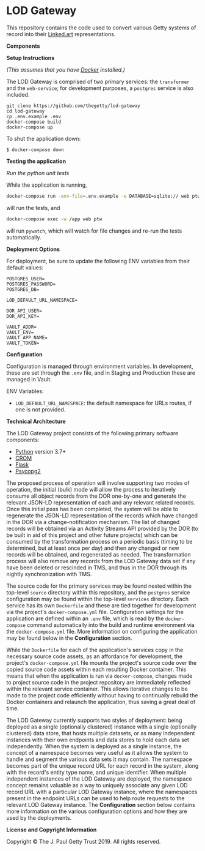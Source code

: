 # LOD Gateway

This repository contains the code used to convert various Getty systems of record into their [Linked.art](http://www.linked.art) representations.

**Components**


**Setup Instructions**

_(This assumes that you have [Docker](https://www.docker.com/products/docker-desktop) installed.)_

The LOD Gateway is comprised of two primary services: the `transformer` and the `web-service`; for development purposes, a `postgres` service is also included.

    git clone https://github.com/thegetty/lod-gateway
    cd lod-gateway
    cp .env.example .env
    docker-compose build
    docker-compose up

To shut the application down:

	$ docker-compose down

**Testing the application**

_Run the python unit tests_

While the application is running,

```bash
docker-compose run -env-file=.env.example -e DATABASE=sqlite:// web ptw
```
will run the tests, and

```bash
docker-compose exec -w /app web ptw
```

will run `pywatch`, which will watch for file changes and re-run the tests automatically.


**Deployment Options**

For deployment, be sure to update the following ENV variables from their default values:

```
POSTGRES_USER=
POSTGRES_PASSWORD=
POSTGRES_DB=

LOD_DEFAULT_URL_NAMESPACE=

DOR_API_USER=
DOR_API_KEY=

VAULT_ADDR=
VAULT_ENV=
VAULT_APP_NAME=
VAULT_TOKEN=
```


**Configuration**

Configuration is managed through environment variables.  In development, these are set through the `.env` file, and in Staging and Production these are managed in Vault.

ENV Variables:

* `LOD_DEFAULT_URL_NAMESPACE`: the default namespace for URLs routes, if one is not provided.

**Technical Architecture**

The LOD Gateway project consists of the following primary software components:

- [Python](https://www.python.org) version 3.7+
- [CROM](https://github.com/thegetty/crom)
- [Flask](http://flask.pocoo.org)
- [Psycopg2](http://initd.org/psycopg/)

The proposed process of operation will involve supporting two modes of operation, the initial (bulk) mode will allow the process to iteratively consume all object records from the DOR one-by-one and generate the relevant JSON-LD representation of each and any relevant related records. Once this initial pass has been completed, the system will be able to regenerate the JSON-LD representation of the records which have changed in the DOR via a change-notification mechanism. The list of changed records will be obtained via an Activity Streams API provided by the DOR (to be built in aid of this project and other future projects) which can be consumed by the transformation process on a periodic basis (timing to be determined, but at least once per day) and then any changed or new records will be obtained, and regenerated as needed. The transformation process will also remove any records from the LOD Gateway data set if any have been deleted or rescinded in TMS, and thus in the DOR through its nightly synchronization with TMS.

The source code for the primary services may be found nested within the top-level `source` directory within this repository, and the `postgres` service configuration may be found within the top-level `services` directory. Each service has its own `Dockerfile` and these are tied together for development via the project's `docker-compose.yml` file. Configuration settings for the application are defined within an `.env` file, which is read by the `docker-compose` command automatically into the build and runtime environment via the `docker-compose.yml` file. More information on configuring the application may be found below in the **Configuration** section.

While the `Dockerfile` for each of the application's services copy in the necessary source code assets, as an affordance for development, the project's `docker-compose.yml` file mounts the project's source code over the copied source code assets within each resulting Docker container. This means that when the application is run via `docker-compose`, changes made to project source code in the project repository are immediately reflected within the relevant service container. This allows iterative changes to be made to the project code efficiently without having to continually rebuild the Docker containers and relaunch the application, thus saving a great deal of time.

The LOD Gateway currently supports two styles of deployment: being deployed as a single (optionally clustered) instance with a single (optionally clustered) data store, that hosts multiple datasets, or as many independent instances with their own endpoints and data stores to hold each data set independently. When the system is deployed as a single instance, the concept of a namespace becomes very useful as it allows the system to handle and segment the various data sets it may contain. The namespace becomes part of the unique record URL for each record in the system, along with the record's entity type name, and unique identifier. When multiple independent instances of the LOD Gateway are deployed, the namespace concept remains valuable as a way to uniquely associate any given LOD record URL with a particular LOD Gateway instance, where the namespaces present in the endpoint URLs can be used to help route requests to the relevant LOD Gateway instance. The **Configuration** section below contains more information on the various configuration options and how they are used by the deployments.

**License and Copyright Information**

Copyright © The J. Paul Getty Trust 2019. All rights reserved.
